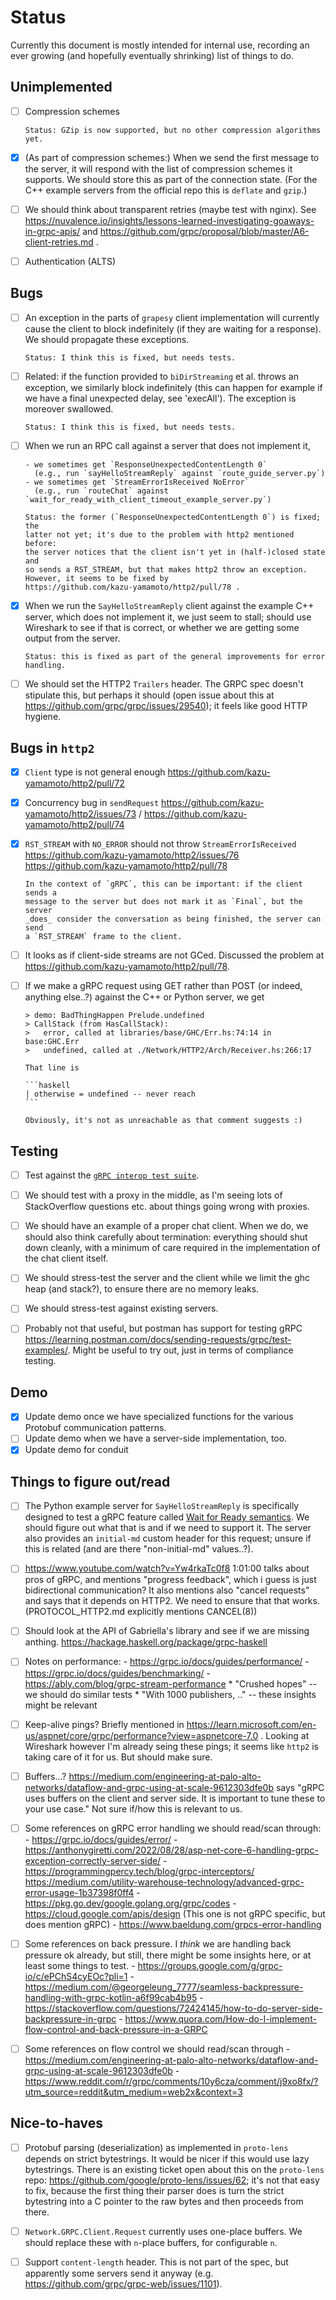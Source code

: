 # Status

Currently this document is mostly intended for internal use, recording an
ever growing (and hopefully eventually shrinking) list of things to do.

## Unimplemented

- [ ] Compression schemes

      Status: GZip is now supported, but no other compression algorithms yet.

- [X] (As part of compression schemes:) When we send the first message to the
      server, it will respond with the list of compression schemes it supports.
      We should store this as part of the connection state. (For the C++ example
      servers from the official repo this is `deflate` and `gzip`.)

- [ ] We should think about transparent retries (maybe test with nginx).
      See https://nuvalence.io/insights/lessons-learned-investigating-goaways-in-grpc-apis/
      and https://github.com/grpc/proposal/blob/master/A6-client-retries.md .

- [ ] Authentication (ALTS)

## Bugs

- [ ] An exception in the parts of `grapesy` client implementation will
      currently cause the client to block indefinitely (if they are waiting for
      a response). We should propagate these exceptions.

      Status: I think this is fixed, but needs tests.

- [ ] Related: if the function provided to `biDirStreaming` et al. throws
      an exception, we similarly block indefinitely (this can happen for example
      if we have a final unexpected delay, see 'execAll'). The exception is
      moreover swallowed.

      Status: I think this is fixed, but needs tests.

- [ ] When we run an RPC call against a server that does not implement it,

      - we sometimes get `ResponseUnexpectedContentLength 0`
        (e.g., run `sayHelloStreamReply` against `route_guide_server.py`)
      - we sometimes get `StreamErrorIsReceived NoError`
        (e.g., run `routeChat` against `wait_for_ready_with_client_timeout_example_server.py`)

      Status: the former (`ResponseUnexpectedContentLength 0`) is fixed; the
      latter not yet; it's due to the problem with http2 mentioned before:
      the server notices that the client isn't yet in (half-)closed state and
      so sends a RST_STREAM, but that makes http2 throw an exception.
      However, it seems to be fixed by
      https://github.com/kazu-yamamoto/http2/pull/78 .

- [x] When we run the `SayHelloStreamReply` client against the example C++
      server, which does not implement it, we just seem to stall; should use
      Wireshark to see if that is correct, or whether we are getting some output
      from the server.

      Status: this is fixed as part of the general improvements for error
      handling.

- [ ] We should set the HTTP2 `Trailers` header. The GRPC spec doesn't stipulate
      this, but perhaps it should (open issue about this at
      https://github.com/grpc/grpc/issues/29540); it feels like good HTTP
      hygiene.

## Bugs in `http2`

- [x] `Client` type is not general enough
      https://github.com/kazu-yamamoto/http2/pull/72

- [x] Concurrency bug in `sendRequest`
      https://github.com/kazu-yamamoto/http2/issues/73 /
      https://github.com/kazu-yamamoto/http2/pull/74

- [x] `RST_STREAM` with `NO_ERROR` should not throw `StreamErrorIsReceived`
      https://github.com/kazu-yamamoto/http2/issues/76
      https://github.com/kazu-yamamoto/http2/pull/78

      In the context of `gRPC`, this can be important: if the client sends a
      message to the server but does not mark it as `Final`, but the server
      _does_ consider the conversation as being finished, the server can send
      a `RST_STREAM` frame to the client.

- [ ] It looks as if client-side streams are not GCed.
      Discussed the problem at https://github.com/kazu-yamamoto/http2/pull/78.

- [ ] If we make a gRPC request using GET rather than POST (or indeed, anything
      else..?) against the C++ or Python server, we get

      > demo: BadThingHappen Prelude.undefined
      > CallStack (from HasCallStack):
      >   error, called at libraries/base/GHC/Err.hs:74:14 in base:GHC.Err
      >   undefined, called at ./Network/HTTP2/Arch/Receiver.hs:266:17

      That line is

      ```haskell
      | otherwise = undefined -- never reach
      ```

      Obviously, it's not as unreachable as that comment suggests :)

## Testing

- [ ] Test against the
      [`gRPC interop test suite`](https://github.com/grpc/grpc/blob/master/doc/interop-test-descriptions.md).

- [ ] We should test with a proxy in the middle, as I'm seeing lots of
      StackOverflow questions etc. about things going wrong with proxies.

- [ ] We should have an example of a proper chat client. When we do, we should
      also think carefully about termination: everything should shut down
      cleanly, with a minimum of care required in the implementation of the
      chat client itself.

- [ ] We should stress-test the server and the client while we limit the ghc
      heap (and stack?), to ensure there are no memory leaks.

- [ ] We should stress-test against existing servers.

- [ ] Probably not that useful, but postman has support for testing gRPC
      https://learning.postman.com/docs/sending-requests/grpc/test-examples/.
      Might be useful to try out, just in terms of compliance testing.

## Demo

- [X] Update demo once we have specialized functions for the various
      Protobuf communication patterns.
- [ ] Update demo when we have a server-side implementation, too.
- [X] Update demo for conduit

## Things to figure out/read

- [ ] The Python example server for `SayHelloStreamReply`
      is specifically designed to test a gRPC feature called
      [Wait for Ready semantics](https://github.com/grpc/grpc/blob/master/doc/wait-for-ready.md).
      We should figure out what that is and if we need to support it.
      The server also provides an `initial-md` custom header for this request;
      unsure if this is related (and are there "non-initial-md" values..?).

- [ ] https://www.youtube.com/watch?v=Yw4rkaTc0f8 1:01:00 talks about pros of
      gRPC, and mentions "progress feedback", which i guess is just
      bidirectional communication? It also mentions also "cancel requests" and
      says that it depends on HTTP2. We need to ensure that that works.
      (PROTOCOL_HTTP2.md explicitly mentions CANCEL(8))

- [ ] Should look at the API of Gabriella's library and see if we are missing
      anthing. https://hackage.haskell.org/package/grpc-haskell

- [ ] Notes on performance:
      - https://grpc.io/docs/guides/performance/
      - https://grpc.io/docs/guides/benchmarking/
      - https://ably.com/blog/grpc-stream-performance
        * "Crushed hopes" -- we should do similar tests
        * "With 1000 publishers, .." -- these insights might be relevant

- [ ] Keep-alive pings?
      Briefly mentioned in https://learn.microsoft.com/en-us/aspnet/core/grpc/performance?view=aspnetcore-7.0 .
      Looking at Wireshark however I'm already seing these pings; it seems
      like `http2` is taking care of it for us. But should make sure.

- [ ] Buffers...?
      https://medium.com/engineering-at-palo-alto-networks/dataflow-and-grpc-using-at-scale-9612303dfe0b
      says "gRPC uses buffers on the client and server side. It is important to
      tune these to your use case." Not sure if/how this is relevant to us.

- [ ] Some references on gRPC error handling we should read/scan through:
      - https://grpc.io/docs/guides/error/
      - https://anthonygiretti.com/2022/08/28/asp-net-core-6-handling-grpc-exception-correctly-server-side/
      - https://programmingpercy.tech/blog/grpc-interceptors/
  https://medium.com/utility-warehouse-technology/advanced-grpc-error-usage-1b37398f0ff4
      - https://pkg.go.dev/google.golang.org/grpc/codes
      - https://cloud.google.com/apis/design
        (This one is not gRPC specific, but does mention gRPC)
      - https://www.baeldung.com/grpcs-error-handling

- [ ] Some references on back pressure.
      I _think_ we are handling back pressure ok already, but still, there
      might be some insights here, or at least some things to test.
      - https://groups.google.com/g/grpc-io/c/ePChS4cyEOc?pli=1
      - https://medium.com/@georgeleung_7777/seamless-backpressure-handling-with-grpc-kotlin-a6f99cab4b95
      - https://stackoverflow.com/questions/72424145/how-to-do-server-side-backpressure-in-grpc
      - https://www.quora.com/How-do-I-implement-flow-control-and-back-pressure-in-a-GRPC

- [ ] Some references on flow control we should read/scan through
      - https://medium.com/engineering-at-palo-alto-networks/dataflow-and-grpc-using-at-scale-9612303dfe0b
      - https://www.reddit.com/r/grpc/comments/10y6cza/comment/j9xo8fx/?utm_source=reddit&utm_medium=web2x&context=3

## Nice-to-haves

- [ ] Protobuf parsing (deserialization) as implemented in `proto-lens`
      depends on strict bytestrings. It would be nicer if this would use
      lazy bytestrings. There is an existing ticket open about this
      on the `proto-lens` repo: https://github.com/google/proto-lens/issues/62;
      it's not that easy to fix, because the first thing their parser does is
      turn the strict bytestring into a C pointer to the raw bytes and then
      proceeds from there.

- [ ] `Network.GRPC.Client.Request` currently uses one-place buffers. We should
      replace these with `n`-place buffers, for configurable `n`.

- [ ] Support `content-length` header. This is not part of the spec, but
      apparently some servers send it anyway
      (e.g. https://github.com/grpc/grpc-web/issues/1101).